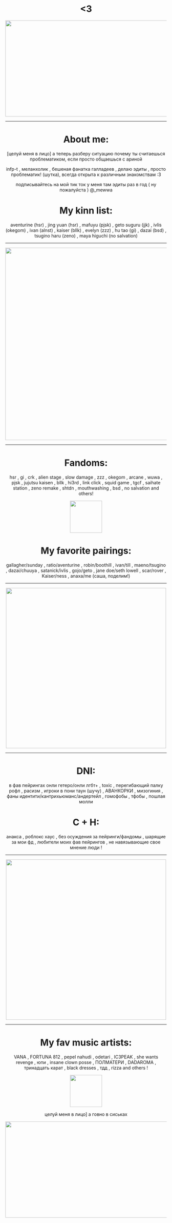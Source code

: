 <div align="center">

# <3

<div align="center">
  <img src="https://media1.tenor.com/m/Z5AmrfbL1-UAAAAC/anaxa-hsr-anaxa.gif" width="600" height="300"/>
</div>

---

<div align="center">

# About me:

[целуй меня в лицо] а теперь разберу ситуацию почему ты считаешься проблематиком, если просто общаешься с ариной

infp-t , меланхолик , бешеная фанатка галладеев , делаю эдиты , просто проблематик! (шутка), всегда открыта к различным знакомствам :3

подписывайтесь на мой тик ток у меня там эдиты раз в год ( ну пожалуйста ) @_mewwa

# My kinn list:

aventurine (hsr) , jing yuan (hsr) , mafuyu (pjsk) , geto suguru (jjk) , ivlis (okegom) , ivan (alnst) , kaiser (bllk) , evelyn (zzz) , hu tao (gi) , dazai (bsd) , tsugino haru (zeno) , maya higuchi (no salvation)

---

<div align="center">
  <img src="https://media1.tenor.com/m/7U9d6-nj_twAAAAC/anaxa-anaxagoras.gif" width="600"
</div>

---

# Fandoms:

hsr , gi , crk , alien stage , slow damage , zzz , okegom , arcane , wuwa , pjsk , jujutsu kaisen , bllk , hi3rd , link click , squid game , tgcf , saihate station , zeno remake , shtdn , mouthwashing , bsd , no salvation and others!

<div align="center">
  <img src="https://github.com/user-attachments/assets/61275fec-9022-409e-ae7a-2e9914cba419" width="100"
</div>

# My favorite pairings:

gallagher/sunday , ratio/aventurine , robin/boothill , ivan/till , maeno/tsugino , dazai/chuuya , satanick/ivlis , gojo/geto , jane doe/seth lowell , scar/rover , Kaiser/ness , anaxa/me (саша, поделим!)

---

<div align="center">
  <img src="https://media1.tenor.com/m/xR2XFfrRR_EAAAAC/anaxagoras-anaxa.gif" width="500"
</div>

---

# DNI:

в фав пейрингах онли гетеро/онли лгбт+ , toxic , перегибающий палку рофл , расизм , игроки в пони таун (шучу) , АВАНКОРКИ , мизогиния , фаны идентити/кантрихьюманс/андертейл , гомофобы , тфобы , пошлая молли

# C + H:

анакса , роблокс хаус , без осуждения за пейринги/фандомы , шарящие за мои фд , любители моих фав пейрингов , не навязывающие свое мнение люди !

---


<div align="center">
  <img src="https://media1.tenor.com/m/eKaXu3adGscAAAAd/honkai-honkai-star-rail.gif" width="500"
</div>

---

# My fav music artists:

VANA , FORTUNA 812 , pepel nahudi , odetari , IC3PEAK , she wants revenge , юпи , insane clown posse , ПОЛМАТЕРИ , DADAROMA , тринадцать карат , black dresses , тдд , rizza and others !

<div align="center">
  <img src="https://media.tenor.com/YQUZ1vSUreoAAAAi/anaxa-hsr-anaxa.gif" width="100"
</div>

целуй меня в лицо] а говно в сиськах

<div align="center">
  <img src="https://media1.tenor.com/m/qrk_2uEbM4IAAAAd/anaxa-anaxagoras.gif" width="600" height="300"/>
</div>
